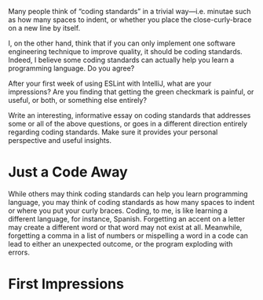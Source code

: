 Many people think of “coding standards” in a trivial way—i.e. 
minutae such as how many spaces to indent, or whether you place the close-curly-brace on a new line by itself.

I, on the other hand, think that if you can only implement one software engineering technique to improve quality, 
it should be coding standards. Indeed, I believe some coding standards can actually help you learn a programming language. 
Do you agree?

After your first week of using ESLint with IntelliJ, what are your impressions? 
Are you finding that getting the green checkmark is painful, or useful, or both, or something else entirely?

Write an interesting, informative essay on coding standards that addresses some or all of the above questions,
or goes in a different direction entirely regarding coding standards. Make sure it provides your personal 
perspective and useful insights.

# Just a Code Away
While others may think coding standards can help you learn programming language, you may think of coding standards as how many spaces to indent or where you put your curly braces. Coding, to me, is like learning a different language, for instance, Spanish. Forgetting an accent on a letter may create a different word or that word may not exist at all. Meanwhile, forgetting a comma in a list of numbers or mispelling a word in a code can lead to either an unexpected outcome, or the program exploding with errors. 

# First Impressions
